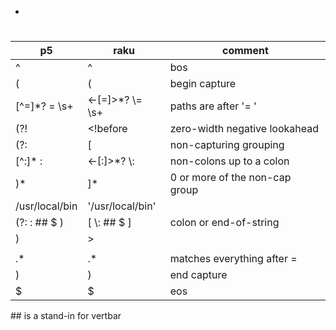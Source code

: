 - [](#org3f82873)


<a id="org3f82873"></a>

# 

| p5             | raku                | comment                        |
|-------------- |------------------- |------------------------------ |
| ^              | ^                   | bos                            |
| (              | (                   | begin capture                  |
| [^=]\*? =  \s+ | <-[=]>\*?  \\=  \s+ | paths are after '= '           |
| (?!            | <!before            | zero-width negative lookahead  |
| (?:            | [                   | non-capturing grouping         |
| [^:]\* :       | <-[:]>\*? \\:       | non-colons up to a colon       |
| )\*            | ]\*                 | 0 or more of the non-cap group |
| /usr/local/bin | '/usr/local/bin'    |                                |
| (?: : ## $ )   | [ \\: ## $ ]        | colon or end-of-string         |
| )              | >                   |                                |
|                |                     |                                |
| .\*            | .\*                 | matches everything after =     |
| )              | )                   | end capture                    |
| $              | $                   | eos                            |

\## is a stand-in for vertbar
